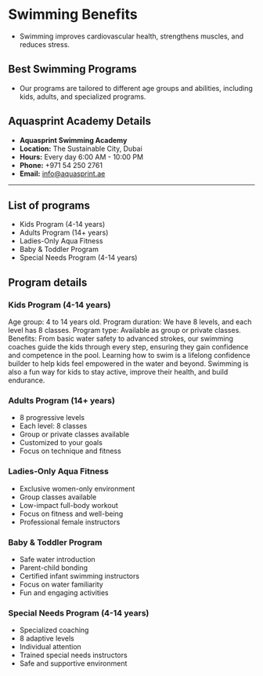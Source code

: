# Swimming Benefits  
- Swimming improves cardiovascular health, strengthens muscles, and reduces stress.  

## Best Swimming Programs  
- Our programs are tailored to different age groups and abilities, including kids, adults, and specialized programs.  

## Aquasprint Academy Details  
- **Aquasprint Swimming Academy**  
- **Location:** The Sustainable City, Dubai  
- **Hours:** Every day 6:00 AM - 10:00 PM  
- **Phone:** +971 54 250 2761  
- **Email:** [info@aquasprint.ae](mailto:info@aquasprint.ae)  

---

## List of programs
- Kids Program (4-14 years)
- Adults Program (14+ years)
- Ladies-Only Aqua Fitness  
- Baby & Toddler Program 
- Special Needs Program (4-14 years)


## Program details

### Kids Program (4-14 years)  
Age group: 4 to 14 years old.
Program duration: We have 8 levels, and each level has 8 classes.
Program type: Available as group or private classes.
Benefits: From basic water safety to advanced strokes, our swimming coaches guide the kids through every step, ensuring they gain confidence and competence in the pool. Learning how to swim is a lifelong confidence builder to help kids feel empowered in the water and beyond. Swimming is also a fun way for kids to stay active, improve their health, and build endurance. 


### Adults Program (14+ years)  
- 8 progressive levels  
- Each level: 8 classes  
- Group or private classes available  
- Customized to your goals  
- Focus on technique and fitness  

### Ladies-Only Aqua Fitness  
- Exclusive women-only environment  
- Group classes available  
- Low-impact full-body workout  
- Focus on fitness and well-being  
- Professional female instructors  

### Baby & Toddler Program  
- Safe water introduction  
- Parent-child bonding  
- Certified infant swimming instructors  
- Focus on water familiarity  
- Fun and engaging activities  

### Special Needs Program (4-14 years)  
- Specialized coaching  
- 8 adaptive levels  
- Individual attention  
- Trained special needs instructors  
- Safe and supportive environment